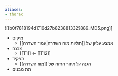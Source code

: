 ```yaml
---
aliases:
- thorax
---
```

![[b0f7818194d1716d27b8238813325889_MD5.png]]
- מיקום
	- אמצע עליון של [[חוליות מוח השדרה|עמוד השדרה]]
- מבנה
	- [[T1]] ← [[T12]]
- תפקיד
	- הגנה על איזור החזה של [[מוח השדרה]]
- תת מבנים